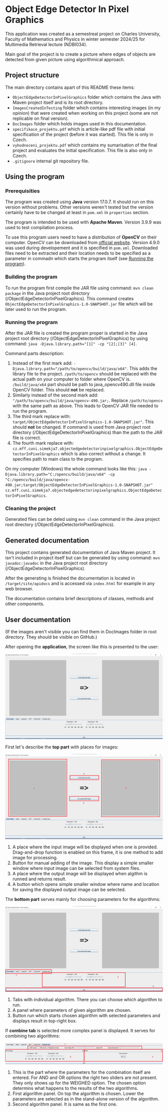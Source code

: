 # Object Edge Detector In Pixel Graphics

This application was created as a semestreal project on Charles University, Faculty of Mathematics and Physics in winter semester 2024/25 for Multimedia Retrieval lecture (NDBI034).

Main goal of the project is to create a picture where edges of objects are detected from given picture using algorithmical approach.

## Project structure

The main directory contains apart of this README these items:

- ```ObjectEdgeDetectorInPixelGraphics``` folder which contains the Java with Maven project itself and is its root directory.
- ```ImagesCreatedInTesting``` folder which contains interesting images (in my opinion) that were created when working on this project (some are not replicable on final version).
- ```DocImages``` folder which holds images used in this documentation.
- ```specifikace_projektu.pdf``` which is article-like pdf file with initial specification of the project (before it was started). This file is only in Czech.
- ```vyhodnoceni_projektu.pdf``` which contains my sumarisation of the final project and evaluates the initial specification. This file is also only in Czech.
- ```.gitignore``` internal git repository file.

## Using the program

### Prerequisities

The program was created using **Java** version 17.0.7. It should run on this version without problems.
Other versions weren't tested but the version certainly have to be changed at least in ```pom.xml```  in ```properties``` section.

The program is intended to be used with **Apache Maven**. 
Version 3.9.9 was used to test compilation process.

To use this program users need to have a distribution of **OpenCV** on their computer.
OpenCV can be downloaded from [official website](https://opencv.org/releases/).
Version 4.9.0 was used during developement and it is specified in ```pom.xml```.
Downloaded files need to be extracted and their location needs to be specified as a parameter in commadn which starts the program itself (see [Running the program](###running-the-program
)).

### Building the program

To run the program first compile the JAR file using command: ```mvn clean package``` in the Java project root directory (/ObjectEdgeDetectorInPixelGraphics).
This command creates ```ObjectEdgeDetectorInPixelGraphics-1.0-SNAPSHOT.jar``` file which will be later used to run the program.

### Running the program

After the JAR file is created the program proper is started in the Java project root directory (/ObjectEdgeDetectorInPixelGraphics) by using command: ```java -Djava.library.path="[1]" -cp "[2];[3]" [4]```.

Command parts description:
1. Instead of the first mark add: ```-Djava.library.path="/path/to/opencv/build/java/x64"```. This adds the library file to the project. ```/path/to/opencv``` should be replaced with the actual path on your computer to folder where OpenCV is. ```/build/java/x64``` part should be path to java_opencv490.dll file inside OpenCV folder. This should **not** be replaced.
2. Similarly instead of the second mark add: ```"/path/to/opencv/build/java/opencv-490.jar;```. Replace ```/path/to/opencv``` with the same path as above. This leads to OpenCV JAR file needed to run the program.
3. The third mark replace with: ```target/ObjectEdgeDetectorInPixelGraphics-1.0-SNAPSHOT.jar"```. This should **not** be changed. If command is used from Java project root directory (/ObjectEdgeDetectorInPixelGraphics) than the path to the JAR file is correct.
4. The fourth mark replace with: ```cz.mff.cuni.simekja7.objectedgedetectorinpixelgraphics.ObjectEdgeDetectorInPixelGraphics``` which is also correct without a change. It specifies path to main class to the program.

On my computer (Windows) the whole command looks like this: ```java -Djava.library.path="C:/opencv/build/java/x64" -cp "C:/opencv/build/java/opencv-490.jar;target/ObjectEdgeDetectorInPixelGraphics-1.0-SNAPSHOT.jar" cz.mff.cuni.simekja7.objectedgedetectorinpixelgraphics.ObjectEdgeDetectorInPixelGraphics```.

### Cleaning the project

Generated files can be deled using ```mvn clean``` command in the Java project root directory (/ObjectEdgeDetectorInPixelGraphics).

## Generated documentation

This project contains generated documentation of Java Maven project. 
It isn't included in project itself but can be generated by using command: ```mvn javadoc:javadoc``` in the Java project root directory (/ObjectEdgeDetectorInPixelGraphics).

After the generating is finished the documentation is located in ```/target/site/apidocs``` and is accessed via ```index.html``` for example in any web browser.

The documentation contains brief descriptions of classes, methods and other components.

## User documentation

(If the images aren't visible you can find them in DocImages folder in root directory. They should be visible on GitHub.)

After opening the **application**, the screen like this is presented to the user:

![app overview](/DocImages/basicScreen.png "Whole app window")

First let's describe the **top part** with places for images:

![top panel](/DocImages/topScreenNumbered.png "Top part of screen")

1. A place where the input image will be displayed when one is provided. Drag-and-drop function is enabled on this frame, it is one method to add image for processing.
2. Button for manual adding of the image. This display a simple smaller window where input image can be selected from system files.
3. A place where the output image will be displayed when algithm is runned and returns result.
4. A button which opens simple smaller window where name and location for saving the displayed output image can be selected. 

The **bottom part** serves mainly for choosing parameters for the algorithms:

![bottom panel](/DocImages/bottomScreenNumbered.png "Bottom part of screen")

1. Tabs with individual algorithm. There you can choose which algorithm to run.
2. A panel where parameters of given algorithm are chosen.
3. Button run which starts chosen algorithm with selected parameters and displays result in top-right box.

If **combine tab** is selected more complex panel is displayed. It serves for combining two algorithms:

![combine tab](/DocImages/combineTab.png "Tab for combining algorithms")

1. This is the part where the parameters for the combination itself are entered. For AND and OR options the right two sliders are not present. They only shows up for the WEIGHED option. The chosen option determins what happens to the results of the two algorithms.  
2. First algorithm panel. On top the algorithm is chosen. Lower the parameters are selected as in the stand-alone version of the algorithm.
3. Second algorithm panel. It is same as the first one.

